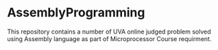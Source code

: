 # AssemblyProgramming

This repository contains a number of UVA online judged problem solved using Assembly language as part of Microprocessor Course requirment.
